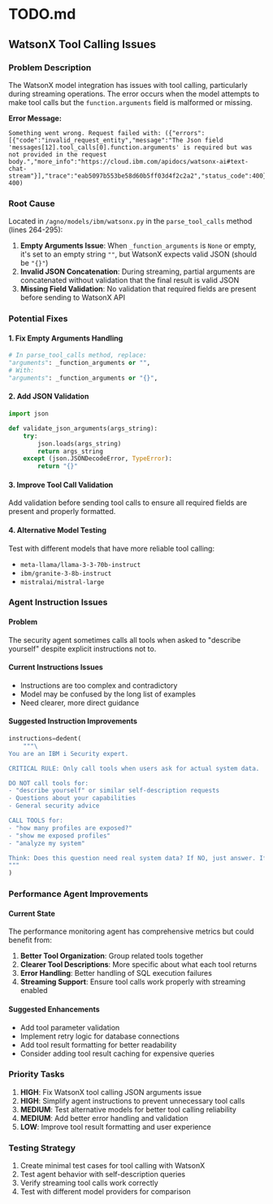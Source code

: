 # TODO.md

## WatsonX Tool Calling Issues

### Problem Description
The WatsonX model integration has issues with tool calling, particularly during streaming operations. The error occurs when the model attempts to make tool calls but the `function.arguments` field is malformed or missing.

**Error Message:**
```
Something went wrong. Request failed with: ({"errors":[{"code":"invalid_request_entity","message":"The Json field 'messages[12].tool_calls[0].function.arguments' is required but was not provided in the request body.","more_info":"https://cloud.ibm.com/apidocs/watsonx-ai#text-chat-stream"}],"trace":"eab5097b553be58d60b5ff03d4f2c2a2","status_code":400} 400)
```

### Root Cause
Located in `/agno/models/ibm/watsonx.py` in the `parse_tool_calls` method (lines 264-295):

1. **Empty Arguments Issue**: When `_function_arguments` is `None` or empty, it's set to an empty string `""`, but WatsonX expects valid JSON (should be `"{}"`)
2. **Invalid JSON Concatenation**: During streaming, partial arguments are concatenated without validation that the final result is valid JSON
3. **Missing Field Validation**: No validation that required fields are present before sending to WatsonX API

### Potential Fixes

#### 1. Fix Empty Arguments Handling
```python
# In parse_tool_calls method, replace:
"arguments": _function_arguments or "",
# With:
"arguments": _function_arguments or "{}",
```

#### 2. Add JSON Validation
```python
import json

def validate_json_arguments(args_string):
    try:
        json.loads(args_string)
        return args_string
    except (json.JSONDecodeError, TypeError):
        return "{}"
```

#### 3. Improve Tool Call Validation
Add validation before sending tool calls to ensure all required fields are present and properly formatted.

#### 4. Alternative Model Testing
Test with different models that have more reliable tool calling:
- `meta-llama/llama-3-3-70b-instruct` 
- `ibm/granite-3-8b-instruct`
- `mistralai/mistral-large`

### Agent Instruction Issues

#### Problem
The security agent sometimes calls all tools when asked to "describe yourself" despite explicit instructions not to.

#### Current Instructions Issues
- Instructions are too complex and contradictory
- Model may be confused by the long list of examples
- Need clearer, more direct guidance

#### Suggested Instruction Improvements
```python
instructions=dedent(
    """\
You are an IBM i Security expert.

CRITICAL RULE: Only call tools when users ask for actual system data.

DO NOT call tools for:
- "describe yourself" or similar self-description requests
- Questions about your capabilities
- General security advice

CALL TOOLS for:
- "how many profiles are exposed?" 
- "show me exposed profiles"
- "analyze my system"

Think: Does this question need real system data? If NO, just answer. If YES, call tools.
"""
)
```

### Performance Agent Improvements

#### Current State
The performance monitoring agent has comprehensive metrics but could benefit from:

1. **Better Tool Organization**: Group related tools together
2. **Clearer Tool Descriptions**: More specific about what each tool returns
3. **Error Handling**: Better handling of SQL execution failures
4. **Streaming Support**: Ensure tool calls work properly with streaming enabled

#### Suggested Enhancements
- Add tool parameter validation
- Implement retry logic for database connections
- Add tool result formatting for better readability
- Consider adding tool result caching for expensive queries

### Priority Tasks

1. **HIGH**: Fix WatsonX tool calling JSON arguments issue
2. **HIGH**: Simplify agent instructions to prevent unnecessary tool calls
3. **MEDIUM**: Test alternative models for better tool calling reliability
4. **MEDIUM**: Add better error handling and validation
5. **LOW**: Improve tool result formatting and user experience

### Testing Strategy

1. Create minimal test cases for tool calling with WatsonX
2. Test agent behavior with self-description queries
3. Verify streaming tool calls work correctly
4. Test with different model providers for comparison